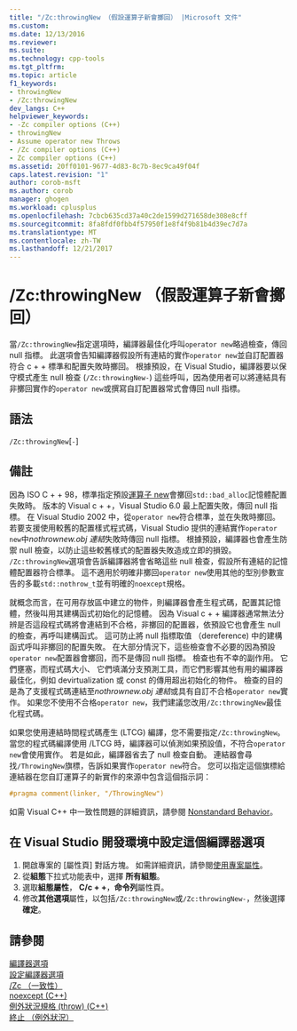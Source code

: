 ```yaml
---
title: "/Zc:throwingNew （假設運算子新會擲回） |Microsoft 文件"
ms.custom: 
ms.date: 12/13/2016
ms.reviewer: 
ms.suite: 
ms.technology: cpp-tools
ms.tgt_pltfrm: 
ms.topic: article
f1_keywords:
- throwingNew
- /Zc:throwingNew
dev_langs: C++
helpviewer_keywords:
- -Zc compiler options (C++)
- throwingNew
- Assume operator new Throws
- /Zc compiler options (C++)
- Zc compiler options (C++)
ms.assetid: 20ff0101-9677-4d83-8c7b-8ec9ca49f04f
caps.latest.revision: "1"
author: corob-msft
ms.author: corob
manager: ghogen
ms.workload: cplusplus
ms.openlocfilehash: 7cbcb635cd37a40c2de1599d271658de308e8cff
ms.sourcegitcommit: 8fa8fdf0fbb4f57950f1e8f4f9b81b4d39ec7d7a
ms.translationtype: MT
ms.contentlocale: zh-TW
ms.lasthandoff: 12/21/2017
---
```

# <a name="zcthrowingnew-assume-operator-new-throws"></a>/Zc:throwingNew （假設運算子新會擲回）  
當`/Zc:throwingNew`指定選項時，編譯器最佳化呼叫`operator new`略過檢查，傳回 null 指標。 此選項會告知編譯器假設所有連結的實作`operator new`並自訂配置器符合 c + + 標準和配置失敗時擲回。 根據預設，在 Visual Studio，編譯器要以保守模式產生 null 檢查 (`/Zc:throwingNew-`) 這些呼叫，因為使用者可以將連結具有非擲回實作的`operator new`或撰寫自訂配置器常式會傳回 null 指標。  
  
## <a name="syntax"></a>語法  
  
`/Zc:throwingNew`[`-`]  
  
## <a name="remarks"></a>備註  
  
因為 ISO C + + 98，標準指定預設[運算子 new](../../standard-library/new-operators.md#op_new)會擲回`std::bad_alloc`記憶體配置失敗時。 版本的 Visual c + +，Visual Studio 6.0 最上配置失敗，傳回 null 指標。 在 Visual Studio 2002 中，從`operator new`符合標準，並在失敗時擲回。 若要支援使用較舊的配置樣式程式碼，Visual Studio 提供的連結實作`operator new`中*nothrownew.obj 連結*失敗時傳回 null 指標。 根據預設，編譯器也會產生防禦 null 檢查，以防止這些較舊樣式的配置器失敗造成立即的損毀。 `/Zc:throwingNew`選項會告訴編譯器將會省略這些 null 檢查，假設所有連結的記憶體配置器符合標準。 這不適用於明確非擲回`operator new`使用其他的型別參數宣告的多載`std::nothrow_t`並有明確的`noexcept`規格。  
  
就概念而言，在可用存放區中建立的物件，則編譯器會產生程式碼，配置其記憶體，然後叫用其建構函式初始化的記憶體。 因為 Visual c + + 編譯器通常無法分辨是否這段程式碼將會連結到不合格，非擲回的配置器，依預設它也會產生 null 的檢查，再呼叫建構函式。 這可防止將 null 指標取值 （dereference) 中的建構函式呼叫非擲回的配置失敗。 在大部分情況下，這些檢查會不必要的因為預設`operator new`配置器會擲回，而不是傳回 null 指標。 檢查也有不幸的副作用。 它們壅塞，而程式碼大小、 它們填滿分支預測工具，而它們影響其他有用的編譯器最佳化，例如 devirtualization 或 const 的傳用超出初始化的物件。 檢查的目的是為了支援程式碼連結至*nothrownew.obj 連結*或具有自訂不合格`operator new`實作。 如果您不使用不合格`operator new`，我們建議您改用`/Zc:throwingNew`最佳化程式碼。  
  
如果您使用連結時間程式碼產生 (LTCG) 編譯，您不需要指定`/Zc:throwingNew`。 當您的程式碼編譯使用 /LTCG 時，編譯器可以偵測如果預設值，不符合`operator new`會使用實作。 若是如此，編譯器省去了 null 檢查自動。 連結器會尋找`/ThrowingNew`旗標，告訴如果實作`operator new`符合。 您可以指定這個旗標給連結器在您自訂運算子的新實作的來源中包含這個指示詞：  
  
```cpp  
#pragma comment(linker, "/ThrowingNew")  
```  
  
如需 Visual C++ 中一致性問題的詳細資訊，請參閱 [Nonstandard Behavior](../../cpp/nonstandard-behavior.md)。  
  
## <a name="to-set-this-compiler-option-in-the-visual-studio-development-environment"></a>在 Visual Studio 開發環境中設定這個編譯器選項  
1.  開啟專案的 [屬性頁]  對話方塊。 如需詳細資訊，請參閱[使用專案屬性](../../ide/working-with-project-properties.md)。  
2.  從**組態**下拉式功能表中，選擇 **所有組態**。  
3.  選取**組態屬性**， **C/c + +**，**命令列**屬性頁。  
4.  修改**其他選項**屬性，以包括`/Zc:throwingNew`或`/Zc:throwingNew-`，然後選擇 **確定**。  
  
## <a name="see-also"></a>請參閱  
[編譯器選項](../../build/reference/compiler-options.md)  
[設定編譯器選項](../../build/reference/setting-compiler-options.md)  
[/Zc （一致性）](../../build/reference/zc-conformance.md)  
[noexcept (C++)](../../cpp/noexcept-cpp.md)  
[例外狀況規格 (throw) (C++)](../../cpp/exception-specifications-throw-cpp.md)  
[終止 （例外狀況）](../../standard-library/exception-functions.md#terminate)  

